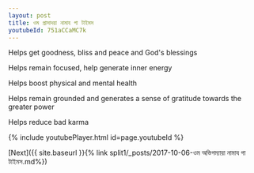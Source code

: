 ```yaml
---
layout: post
title: ওম প্রাসাদয়া নামায গা টাইমস
youtubeId: 751aCCaMC7k
---
```

 
 
Helps get goodness, bliss and peace and God's blessings
 
Helps remain focused, help generate inner energy 
 
Helps boost physical and mental health 
 
Helps remain grounded and generates a sense of gratitude towards the greater power 
 
Helps reduce bad karma
 
 
 
 


{% include youtubePlayer.html id=page.youtubeId %}
 
[Next]({{ site.baseurl }}{% link  split1/_posts/2017-10-06-ওম অভিগম্যায়া নামায গা টাইমস.md%})
 
